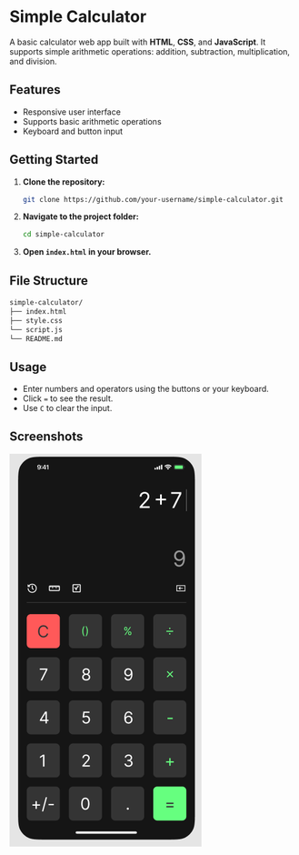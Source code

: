 # Simple Calculator

A basic calculator web app built with **HTML**, **CSS**, and **JavaScript**. It supports simple arithmetic operations: addition, subtraction, multiplication, and division.

## Features

- Responsive user interface
- Supports basic arithmetic operations
- Keyboard and button input

## Getting Started

1. **Clone the repository:**
    ```bash
    git clone https://github.com/your-username/simple-calculator.git
    ```
2. **Navigate to the project folder:**
    ```bash
    cd simple-calculator
    ```
3. **Open `index.html` in your browser.**

## File Structure

```
simple-calculator/
├── index.html
├── style.css
└── script.js
└── README.md
```

## Usage

- Enter numbers and operators using the buttons or your keyboard.
- Click `=` to see the result.
- Use `C` to clear the input.

## Screenshots

![Calculator Screenshot](calculator-ui.png)

